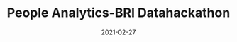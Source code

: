 ---
layout: project
type: project
image: images/people-analytics-bri.png
title: People Analytics-BRI Datahackathon
projecturl: https://github.com/rpnugroho/people-analytics-bri
permalink: projects/people-analytics-bri
# All dates must be YYYY-MM-DD format!
date: 2021-02-27
labels:
  - Scikit-learn
  - LightGBM
summary: 31st place solution for "BRI Datahackathon peoples analytics category". LightGBM was used with model bagging technique. Final AUC score is 56.3%.
---